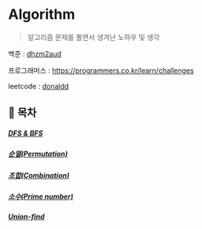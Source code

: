 # Algorithm

> 알고리즘 문제를 풀면서 생겨난 노하우 및 생각

백준 : [dhzm2aud](https://www.acmicpc.net/user/dhzm2aud)

프로그래머스 : https://programmers.co.kr/learn/challenges

leetcode : [donaldd](https://leetcode.com/Donaldd/)

## 🔖 목차

##### [DFS & BFS](algorithm_note/dfs_and_bfs.md)

##### [순열(Permutation)](algorithm_note/permutation.md)

##### [조합(Combination)](algorithm_note/combination.md)

##### [소수(Prime number)](algorithm_note/prime_number.md)

##### [Union-find](algorithm_note/union_find.md)
